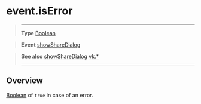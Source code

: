 # event.isError

> --------------------- ------------------------------------------------------------------------------------------
> __Type__              [Boolean](https://docs.coronalabs.com/api/type/Boolean.html)

> __Event__             [showShareDialog](/plugin/vk/event/showShareDialog/index.md)

> __See also__          [showShareDialog](/plugin/vk/event/showShareDialog/index.md)
>						[vk.*](/plugin/vk/index.md)
> --------------------- ------------------------------------------------------------------------------------------

## Overview

[Boolean](https://docs.coronalabs.com/api/type/Boolean.html) of `true` in case of an error.